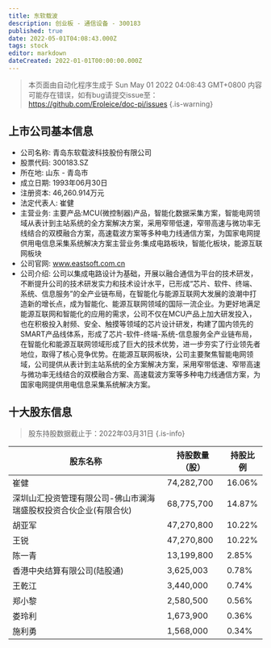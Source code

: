 ```yaml
---
title: 东软载波
description: 创业板 - 通信设备 - 300183
published: true
date: 2022-05-01T04:08:43.000Z
tags: stock
editor: markdown
dateCreated: 2022-01-01T00:00:00.000Z
---
```


> 本页面由自动化程序生成于 Sun May 01 2022 04:08:43 GMT+0800
> 内容可能存在错误，如有bug请提交issue至：https://github.com/Eroleice/doc-pi/issues
{.is-warning}

## 上市公司基本信息
- 公司名称: 青岛东软载波科技股份有限公司
- 股票代码: 300183.SZ
- 所在地: 山东 - 青岛市
- 成立日期: 1993年06月30日
- 注册资本: 46,260.914万元
- 法定代表人: 崔健
- 主营业务: 主要产品:MCU(微控制器)产品，智能化数据采集方案，智能电网领域从表计到主站系统的全方案解决方案，采用窄带低速，窄带高速与微功率无线结合的双模融合方案，高速载波方案等多种电力线通信方案，为国家电网提供用电信息采集系统解决方案主营业务:集成电路板块，智能化板块，能源互联网板块
- 公司官网: www.eastsoft.com.cn
- 公司介绍: 公司以集成电路设计为基础，开展以融合通信为平台的技术研发，不断提升公司的技术研发实力和技术设计水平，已形成“芯片、软件、终端、系统、信息服务”的全产业链布局，在智能化与能源互联网大发展的浪潮中打造新的增长点，成为智能化、能源互联网领域的国际一流企业。为更好地满足能源互联网和智能化的应用的需求，公司不仅在MCU产品上加大研发投入，也在积极投入射频、安全、触摸等领域的芯片设计研发，构建了国内领先的SMART产品线体系，形成了芯片-软件-终端-系统-信息服务全产业链布局，在智能化和能源互联网领域形成了巨大的技术优势，进一步夯实了行业领先者地位，取得了核心竞争优势。在能源互联网板块，公司主要聚焦智能电网领域，公司提供从表计到主站系统的全方案解决方案，采用窄带低速、窄带高速与微功率无线结合的双模融合方案、高速载波方案等多种电力线通信方案，为国家电网提供用电信息采集系统解决方案。


## 十大股东信息
> 股东持股数据截止于：2022年03月31日
{.is-info}

| 股东名称 | 持股数量（股） | 持股比例 |
| --- | --- | --- |
| 崔健 | 74,282,700 | 16.06% |
| 深圳山汇投资管理有限公司-佛山市澜海瑞盛股权投资合伙企业(有限合伙) | 68,775,700 | 14.87% |
| 胡亚军 | 47,270,800 | 10.22% |
| 王锐 | 47,270,800 | 10.22% |
| 陈一青 | 13,199,800 | 2.85% |
| 香港中央结算有限公司(陆股通) | 3,625,003 | 0.78% |
| 王乾江 | 3,440,000 | 0.74% |
| 郑小黎 | 2,580,500 | 0.56% |
| 娄玲利 | 1,673,900 | 0.36% |
| 施利勇 | 1,568,000 | 0.34% |




